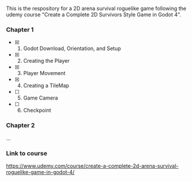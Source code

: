 This is the respository for a 2D arena survival roguelike game following the udemy course
"Create a Complete 2D Survivors Style Game in Godot 4".

### Chapter 1
- [x] 1. Godot Download, Orientation, and Setup
- [x] 2. Creating the Player
- [x] 3. Player Movement
- [x] 4. Creating a TileMap
- [ ] 5. Game Camera
- [ ] 6. Checkpoint

### Chapter 2
...

### Link to course
https://www.udemy.com/course/create-a-complete-2d-arena-survival-roguelike-game-in-godot-4/
